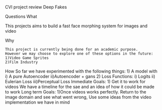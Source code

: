 CVI project review
Deep Fakes

Questions
What

This projects aims to build a fast face morphing system for images and video

Why

	This project is currently being done for an academic purpose.
	However we may choose to explore one of these options in the future:
	1)Video Game Sprites
	2)Film Industry

How
	So far we have experimented with the following things:
	1) A model with 
		i) A pure Autoencoder
		ii)Autoencoder + gans
	2) Loss Functions:
		i)  Logits
		ii) Eulerian Loss
		iii)Perceptual Loss
Immediate Goals:
	1) Get it to work for videos
		 We have a timeline for the sae and an idea of how it could be made to work
Long term Goals:
	1)Once videos works perfectly. Return to the image domain and see what went wrong, Use some ideas from the video implementation we have in mind
